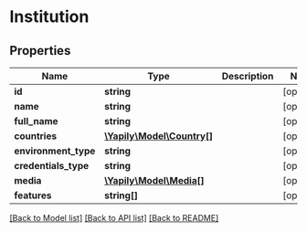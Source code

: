 # Institution

## Properties
Name | Type | Description | Notes
------------ | ------------- | ------------- | -------------
**id** | **string** |  | [optional] 
**name** | **string** |  | [optional] 
**full_name** | **string** |  | [optional] 
**countries** | [**\Yapily\Model\Country[]**](Country.md) |  | [optional] 
**environment_type** | **string** |  | [optional] 
**credentials_type** | **string** |  | [optional] 
**media** | [**\Yapily\Model\Media[]**](Media.md) |  | [optional] 
**features** | **string[]** |  | [optional] 

[[Back to Model list]](../README.md#documentation-for-models) [[Back to API list]](../README.md#documentation-for-api-endpoints) [[Back to README]](../README.md)


